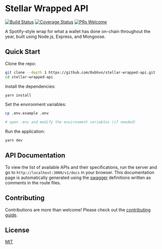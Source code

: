 # Stellar Wrapped API

[![Build Status](https://travis-ci.org/0xbhvn/stellar-wrapped-api.svg?branch=master)](https://travis-ci.org/0xbhvn/stellar-wrapped-api)
[![Coverage Status](https://coveralls.io/repos/github/0xbhvn/stellar-wrapped-api/badge.svg?branch=master)](https://coveralls.io/github/0xbhvn/stellar-wrapped-api?branch=master)
[![PRs Welcome](https://img.shields.io/badge/PRs-welcome-brightgreen.svg?style=flat-square)](http://makeapullrequest.com)

A Spotify-style wrap for what a wallet has done on-chain throughout the year, built using Node.js, Express, and Mongoose.

## Quick Start

Clone the repo:

```bash
git clone --depth 1 https://github.com/0xbhvn/stellar-wrapped-api.git
cd stellar-wrapped-api
```

Install the dependencies:

```bash
yarn install
```

Set the environment variables:

```bash
cp .env.example .env

# open .env and modify the environment variables (if needed)
```

Run the application:

```bash
yarn dev
```

## API Documentation

To view the list of available APIs and their specifications, run the server and go to `http://localhost:3000/v1/docs` in your browser. This documentation page is automatically generated using the [swagger](https://swagger.io/) definitions written as comments in the route files.

## Contributing

Contributions are more than welcome! Please check out the [contributing guide](CONTRIBUTING.md).

## License

[MIT](LICENSE)
